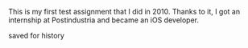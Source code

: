 This is my first test assignment that I did in 2010. Thanks to it, I got an internship at Postindustria and became an iOS developer. 

saved for history
